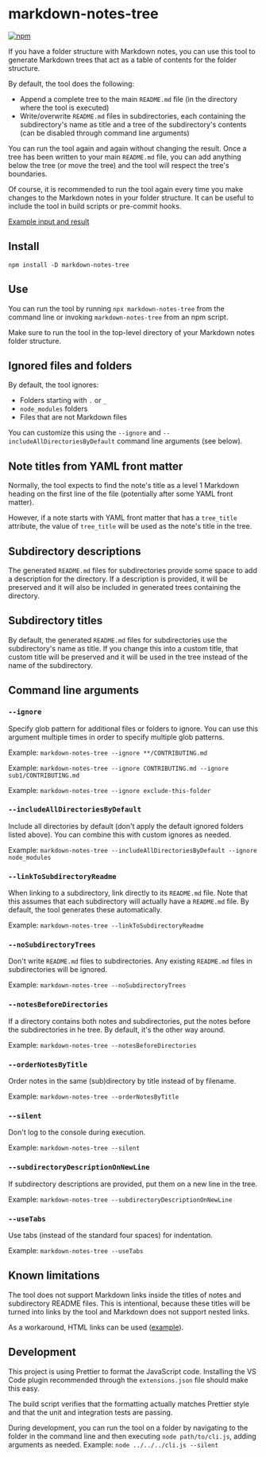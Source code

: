 # markdown-notes-tree

[![npm](https://img.shields.io/npm/v/markdown-notes-tree?style=flat)](https://www.npmjs.com/package/markdown-notes-tree)

If you have a folder structure with Markdown notes, you can use this tool to generate Markdown trees that act as a table of contents for the folder structure.

By default, the tool does the following:

-   Append a complete tree to the main `README.md` file (in the directory where the tool is executed)
-   Write/overwrite `README.md` files in subdirectories, each containing the subdirectory's name as title and a tree of the subdirectory's contents (can be disabled through command line arguments)

You can run the tool again and again without changing the result. Once a tree has been written to your main `README.md` file, you can add anything below the tree (or move the tree) and the tool will respect the tree's boundaries.

Of course, it is recommended to run the tool again every time you make changes to the Markdown notes in your folder structure. It can be useful to include the tool in build scripts or pre-commit hooks.

[Example input and result](test-data/basics)

## Install

```
npm install -D markdown-notes-tree
```

## Use

You can run the tool by running `npx markdown-notes-tree` from the command line or invoking `markdown-notes-tree` from an npm script.

Make sure to run the tool in the top-level directory of your Markdown notes folder structure.

## Ignored files and folders

By default, the tool ignores:

-   Folders starting with `.` or `_`
-   `node_modules` folders
-   Files that are not Markdown files

You can customize this using the `--ignore` and `--includeAllDirectoriesByDefault` command line arguments (see below).

## Note titles from YAML front matter

Normally, the tool expects to find the note's title as a level 1 Markdown heading on the first line of the file (potentially after some YAML front matter).

However, if a note starts with YAML front matter that has a `tree_title` attribute, the value of `tree_title` will be used as the note's title in the tree.

## Subdirectory descriptions

The generated `README.md` files for subdirectories provide some space to add a description for the directory. If a description is provided, it will be preserved and it will also be included in generated trees containing the directory.

## Subdirectory titles

By default, the generated `README.md` files for subdirectories use the subdirectory's name as title. If you change this into a custom title, that custom title will be preserved and it will be used in the tree instead of the name of the subdirectory.

## Command line arguments

### `--ignore`

Specify glob pattern for additional files or folders to ignore. You can use this argument multiple times in order to specify multiple glob patterns.

Example: `markdown-notes-tree --ignore **/CONTRIBUTING.md`

Example: `markdown-notes-tree --ignore CONTRIBUTING.md --ignore sub1/CONTRIBUTING.md`

Example: `markdown-notes-tree --ignore exclude-this-folder`

### `--includeAllDirectoriesByDefault`

Include all directories by default (don't apply the default ignored folders listed above). You can combine this with custom ignores as needed.

Example: `markdown-notes-tree --includeAllDirectoriesByDefault --ignore node_modules`

### `--linkToSubdirectoryReadme`

When linking to a subdirectory, link directly to its `README.md` file. Note that this assumes that each subdirectory will actually have a `README.md` file. By default, the tool generates these automatically.

Example: `markdown-notes-tree --linkToSubdirectoryReadme`

### `--noSubdirectoryTrees`

Don't write `README.md` files to subdirectories. Any existing `README.md` files in subdirectories will be ignored.

Example: `markdown-notes-tree --noSubdirectoryTrees`

### `--notesBeforeDirectories`

If a directory contains both notes and subdirectories, put the notes before the subdirectories in he tree. By default, it's the other way around.

Example: `markdown-notes-tree --notesBeforeDirectories`

### `--orderNotesByTitle`

Order notes in the same (sub)directory by title instead of by filename.

Example: `markdown-notes-tree --orderNotesByTitle`

### `--silent`

Don't log to the console during execution.

Example: `markdown-notes-tree --silent`

### `--subdirectoryDescriptionOnNewLine`

If subdirectory descriptions are provided, put them on a new line in the tree.

Example: `markdown-notes-tree --subdirectoryDescriptionOnNewLine`

### `--useTabs`

Use tabs (instead of the standard four spaces) for indentation.

Example: `markdown-notes-tree --useTabs`

## Known limitations

The tool does not support Markdown links inside the titles of notes and subdirectory README files. This is intentional, because these titles will be turned into links by the tool and Markdown does not support nested links.

As a workaround, HTML links can be used ([example](test-data/subdirectory-title-rich-text/expected/sub2/sub2b/README.md)).

## Development

This project is using Prettier to format the JavaScript code. Installing the VS Code plugin recommended through the `extensions.json` file should make this easy.

The build script verifies that the formatting actually matches Prettier style and that the unit and integration tests are passing.

During development, you can run the tool on a folder by navigating to the folder in the command line and then executing `node path/to/cli.js`, adding arguments as needed. Example: `node ../../../cli.js --silent`

